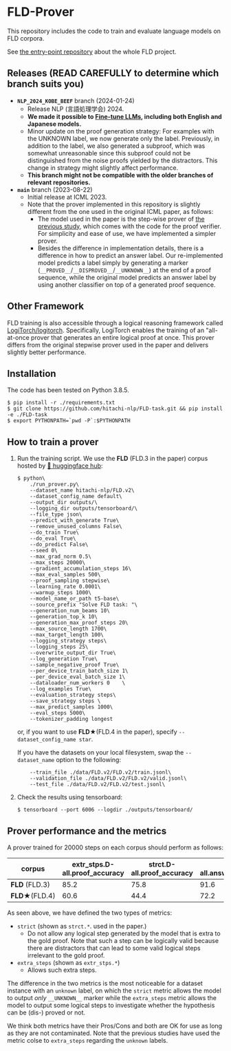 # FLD-Prover
This repository includes the code to train and evaluate language models on FLD corpora.  

See [the entry-point repository](https://github.com/hitachi-nlp/FLD.git) about the whole FLD project.




## Releases (READ CAREFULLY to determine which branch suits you)
* **`NLP_2024_KOBE_BEEF`** branch (2024-01-24) 
    - Release NLP (言語処理学会) 2024.
    - **We made it possible to [Fine-tune LLMs](#fine-tune-llms), including both English and Japanese models.**
    - Minor update on the proof generation strategy: For examples with the UNKNOWN label, we now generate only the label. Previously, in addition to the label, we also generated a subproof, which was somewhat unreasonable since this subproof could not be distinguished from the noise proofs yielded by the distractors. This change in strategy might slightly affect performance.
    - **This branch might not be compatible with the older branches of relevant repositories.**
* **`main`** branch (2023-08-22)
    - Initial release at ICML 2023.
    - Note that the prover implemented in this repository is slightly different from the one used in the original ICML paper, as follows:
        * The model used in the paper is the step-wise prover of [the previous study](https://github.com/princeton-nlp/NLProofS), which comes with the code for the proof verifier. For simplicity and ease of use, we have implemented a simpler prover.
        * Besides the difference in implementation details, there is a difference in how to predict an answer label. Our re-implemented model predicts a label simply by generating a marker (`__PROVED__`/`__DISPROVED__`/`__UNKNOWN__`) at the end of a proof sequence, while the original model predicts an answer label by using another classifier on top of a generated proof sequence.




## Other Framework
FLD training is also accessible through a logical reasoning framework called [LogiTorch/logitorch](https://github.com/LogiTorch/logitorch).
Specifically, LogiTorch enables the training of an "all-at-once prover that generates an entire logical proof at once.
This prover differs from the original stepwise prover used in the paper and delivers slightly better performance.

## Installation
The code has been tested on Python 3.8.5.
```console
$ pip install -r ./requirements.txt
$ git clone https://github.com/hitachi-nlp/FLD-task.git && pip install -e ./FLD-task
$ export PYTHONPATH=`pwd -P`:$PYTHONPATH
```

## How to train a prover

1. Run the training script. We use the **FLD** (FLD.3 in the paper) corpus hosted by [🤗 huggingface hub](https://huggingface.co/datasets/hitachi-nlp/FLD.v2):

    ```console
    $ python\
        ./run_prover.py\
        --dataset_name hitachi-nlp/FLD.v2\
        --dataset_config_name default\
        --output_dir outputs/\
        --logging_dir outputs/tensorboard/\
        --file_type json\
        --predict_with_generate True\
        --remove_unused_columns False\
        --do_train True\
        --do_eval True\
        --do_predict False\
        --seed 0\
        --max_grad_norm 0.5\
        --max_steps 20000\
        --gradient_accumulation_steps 16\
        --max_eval_samples 500\
        --proof_sampling stepwise\
        --learning_rate 0.0001\
        --warmup_steps 1000\
        --model_name_or_path t5-base\
        --source_prefix "Solve FLD task: "\
        --generation_num_beams 10\
        --generation_top_k 10\
        --generation_max_proof_steps 20\
        --max_source_length 1700\
        --max_target_length 100\
        --logging_strategy steps\
        --logging_steps 25\
        --overwrite_output_dir True\
        --log_generation True\
        --sample_negative_proof True\
        --per_device_train_batch_size 1\
        --per_device_eval_batch_size 1\
        --dataloader_num_workers 0    \
        --log_examples True\
        --evaluation_strategy steps\
        --save_strategy steps \
        --max_predict_samples 1000\
        --eval_steps 5000\
        --tokenizer_padding longest
    ```
    or, if you want to use **FLD★**(FLD.4 in the paper), specify `--dataset_config_name star`.

    If you have the datasets on your local filesystem, swap the `--dataset_name` option to the following:
    ```console
        --train_file ./data/FLD.v2/FLD.v2/train.jsonl\
        --validation_file ./data/FLD.v2/FLD.v2/valid.jsonl\
        --test_file ./data/FLD.v2/FLD.v2/test.jsonl\
    ```


1. Check the results using tensorboard:

    ```console
    $ tensorboard --port 6006 --logdir ./outputs/tensorboard/
    ```

## Prover performance and the metrics
A prover trained for 20000 steps on each corpus should perform as follows:

| corpus           | extr_stps.D-all.proof_accuracy | strct.D-all.proof_accuracy | D-all.answer_accuracy |
|------------------|--------------------------------|-----------------------------|-----------------------|
| **FLD** (FLD.3)  | 85.2                           | 75.8                        | 91.6                  |
| **FLD★**(FLD.4)   | 60.6                           |44.4                        | 72.2                  |

As seen above, we have defined the two types of metrics:
* `strict` (shown as `strct.*`. used in the paper.)
    * Do not allow any logical step generated by the model that is extra to the gold proof. Note that such a step can be logically valid because there are distractors that can lead to some valid logical steps irrelevant to the gold proof.
* `extra_steps` (shown as `extr_stps.*`)
    * Allows such extra steps.

The difference in the two metrics is the most noticeable for a dataset instance with an `unknown` label, on which the `strict` metric allows the model to output *only* `__UNKNOWN__` marker while the `extra_steps` metric allows the model to output some logical steps to investigate whether the hypothesis can be (dis-) proved or not.

We think both metrics have their Pros/Cons and both are OK for use as long as they are not contaminated.
Note that the previous studies have used the metric colse to `extra_steps` regarding the `unknown` labels.
